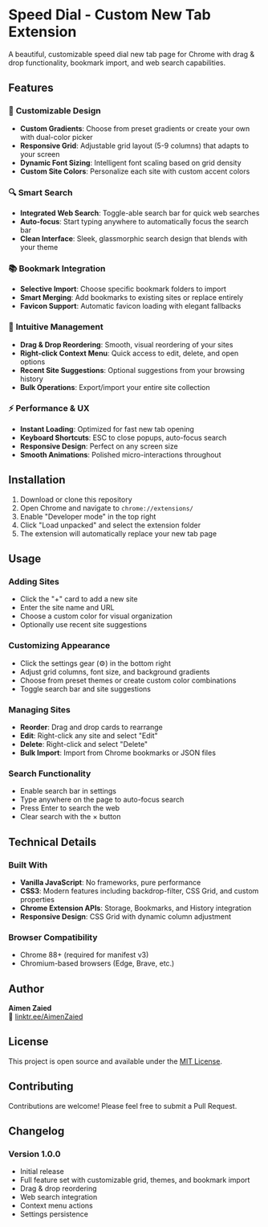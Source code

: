 # Speed Dial - Custom New Tab Extension

A beautiful, customizable speed dial new tab page for Chrome with drag & drop functionality, bookmark import, and web search capabilities.

## Features

### 🎨 **Customizable Design**
- **Custom Gradients**: Choose from preset gradients or create your own with dual-color picker
- **Responsive Grid**: Adjustable grid layout (5-9 columns) that adapts to your screen
- **Dynamic Font Sizing**: Intelligent font scaling based on grid density
- **Custom Site Colors**: Personalize each site with custom accent colors

### 🔍 **Smart Search**
- **Integrated Web Search**: Toggle-able search bar for quick web searches
- **Auto-focus**: Start typing anywhere to automatically focus the search bar
- **Clean Interface**: Sleek, glassmorphic search design that blends with your theme

### 📚 **Bookmark Integration**
- **Selective Import**: Choose specific bookmark folders to import
- **Smart Merging**: Add bookmarks to existing sites or replace entirely
- **Favicon Support**: Automatic favicon loading with elegant fallbacks

### 🎯 **Intuitive Management**
- **Drag & Drop Reordering**: Smooth, visual reordering of your sites
- **Right-click Context Menu**: Quick access to edit, delete, and open options
- **Recent Site Suggestions**: Optional suggestions from your browsing history
- **Bulk Operations**: Export/import your entire site collection

### ⚡ **Performance & UX**
- **Instant Loading**: Optimized for fast new tab opening
- **Keyboard Shortcuts**: ESC to close popups, auto-focus search
- **Responsive Design**: Perfect on any screen size
- **Smooth Animations**: Polished micro-interactions throughout

## Installation

1. Download or clone this repository
2. Open Chrome and navigate to `chrome://extensions/`
3. Enable "Developer mode" in the top right
4. Click "Load unpacked" and select the extension folder
5. The extension will automatically replace your new tab page

## Usage

### Adding Sites
- Click the "+" card to add a new site
- Enter the site name and URL
- Choose a custom color for visual organization
- Optionally use recent site suggestions

### Customizing Appearance
- Click the settings gear (⚙️) in the bottom right
- Adjust grid columns, font size, and background gradients
- Choose from preset themes or create custom color combinations
- Toggle search bar and site suggestions

### Managing Sites
- **Reorder**: Drag and drop cards to rearrange
- **Edit**: Right-click any site and select "Edit"
- **Delete**: Right-click and select "Delete"
- **Bulk Import**: Import from Chrome bookmarks or JSON files

### Search Functionality
- Enable search bar in settings
- Type anywhere on the page to auto-focus search
- Press Enter to search the web
- Clear search with the × button

## Technical Details

### Built With
- **Vanilla JavaScript**: No frameworks, pure performance
- **CSS3**: Modern features including backdrop-filter, CSS Grid, and custom properties
- **Chrome Extension APIs**: Storage, Bookmarks, and History integration
- **Responsive Design**: CSS Grid with dynamic column adjustment

### Browser Compatibility
- Chrome 88+ (required for manifest v3)
- Chromium-based browsers (Edge, Brave, etc.)

## Author

**Aimen Zaied**  
🔗 [linktr.ee/AimenZaied](https://linktr.ee/AimenZaied)

## License

This project is open source and available under the [MIT License](LICENSE).

## Contributing

Contributions are welcome! Please feel free to submit a Pull Request.

## Changelog

### Version 1.0.0
- Initial release
- Full feature set with customizable grid, themes, and bookmark import
- Drag & drop reordering
- Web search integration
- Context menu actions
- Settings persistence